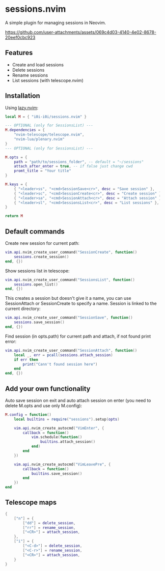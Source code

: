 # sessions.nvim

A simple plugin for managing sessions in Neovim.

https://github.com/user-attachments/assets/069c4d03-4140-4e02-8678-20eef0cbc923

## Features

- Create and load sessions
- Delete sessions
- Rename sessions
- List sessions (with telescope.nvim)

## Installation

Using [lazy.nvim](https://github.com/folke/lazy.nvim):

```lua
local M = { "i0i-i0i/sessions.nvim" }

--- OPTIONAL (only for SessionsList) ---
M.dependencies = {
    "nvim-telescope/telescope.nvim",
    "nvim-lua/plenary.nvim"
}
--- OPTIONAL (only for SessionsList) ---

M.opts = {
    path = "path/to/sessions_folder", -- default = "~/sessions"
    attach_after_enter = true, -- if false just change cwd
    promt_title = "Your title"
}

M.keys = {
    { "<leader>ss", "<cmd>SessionSave<cr>", desc = "Save session" },
    { "<leader>sc", "<cmd>SessionCreate<cr>", desc = "Create session" },
    { "<leader>sa", "<cmd>SessionAttach<cr>", desc = "Attach session" },
    { "<leader>sl", "<cmd>SessionsList<cr>", desc = "List sessions" }, -- only if you have telescope.nvim
}

return M
```

## Default commands

Create new session for current path:

```lua
vim.api.nvim_create_user_command("SessionCreate", function()
    sessions.create_session()
end, {})
```

Show sessions list in telescope:

```lua
vim.api.nvim_create_user_command("SessionsList", function()
    sessions.open_list()
end, {})
```

This creates a session but doesn't give it a name, you can use SessionAttach or SessionCreate to specify a name.
Session is linked to the current directory:

```lua
vim.api.nvim_create_user_command("SessionSave", function()
    sessions.save_session()
end, {})
```

Find session (in opts.path) for current path and attach, if not found print error:

```lua
vim.api.nvim_create_user_command("SessionAttach", function()
    local _, err = pcall(sessions.attach_session)
    if err then
        print("Cann't found session here")
    end
end, {})
```

## Add your own functionality

Auto save session on exit and auto attach session on enter (you need to delete M.opts and use only M.config):

```lua
M.config = function()
    local builtins = require("sessions").setup(opts)

    vim.api.nvim_create_autocmd("VimEnter", {
        callback = function()
            vim.schedule(function()
                builtins.attach_session()
            end)
        end
    })

    vim.api.nvim_create_autocmd("VimLeavePre", {
        callback = function()
            builtins.save_session()
        end
    })
end
```

## Telescope maps

```lua
{
    ["n"] = {
        ["dd"] = delete_session,
        ["rr"] = rename_session,
        ["<CR>"] = attach_session,
    },
    ["i"] = {
        ["<C-d>"] = delete_session,
        ["<C-r>"] = rename_session,
        ["<CR>"] = attach_session,
    }
}
```
